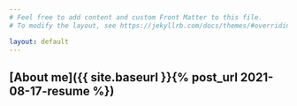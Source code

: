 ```yaml
---
# Feel free to add content and custom Front Matter to this file.
# To modify the layout, see https://jekyllrb.com/docs/themes/#overriding-theme-defaults

layout: default
---
```


## [About me]({{ site.baseurl }}{% post_url 2021-08-17-resume %})  